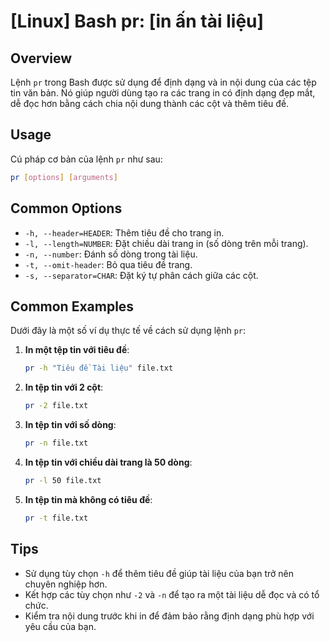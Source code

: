 # [Linux] Bash pr: [in ấn tài liệu]

## Overview
Lệnh `pr` trong Bash được sử dụng để định dạng và in nội dung của các tệp tin văn bản. Nó giúp người dùng tạo ra các trang in có định dạng đẹp mắt, dễ đọc hơn bằng cách chia nội dung thành các cột và thêm tiêu đề.

## Usage
Cú pháp cơ bản của lệnh `pr` như sau:
```bash
pr [options] [arguments]
```

## Common Options
- `-h, --header=HEADER`: Thêm tiêu đề cho trang in.
- `-l, --length=NUMBER`: Đặt chiều dài trang in (số dòng trên mỗi trang).
- `-n, --number`: Đánh số dòng trong tài liệu.
- `-t, --omit-header`: Bỏ qua tiêu đề trang.
- `-s, --separator=CHAR`: Đặt ký tự phân cách giữa các cột.

## Common Examples
Dưới đây là một số ví dụ thực tế về cách sử dụng lệnh `pr`:

1. **In một tệp tin với tiêu đề**:
   ```bash
   pr -h "Tiêu đề Tài liệu" file.txt
   ```

2. **In tệp tin với 2 cột**:
   ```bash
   pr -2 file.txt
   ```

3. **In tệp tin với số dòng**:
   ```bash
   pr -n file.txt
   ```

4. **In tệp tin với chiều dài trang là 50 dòng**:
   ```bash
   pr -l 50 file.txt
   ```

5. **In tệp tin mà không có tiêu đề**:
   ```bash
   pr -t file.txt
   ```

## Tips
- Sử dụng tùy chọn `-h` để thêm tiêu đề giúp tài liệu của bạn trở nên chuyên nghiệp hơn.
- Kết hợp các tùy chọn như `-2` và `-n` để tạo ra một tài liệu dễ đọc và có tổ chức.
- Kiểm tra nội dung trước khi in để đảm bảo rằng định dạng phù hợp với yêu cầu của bạn.